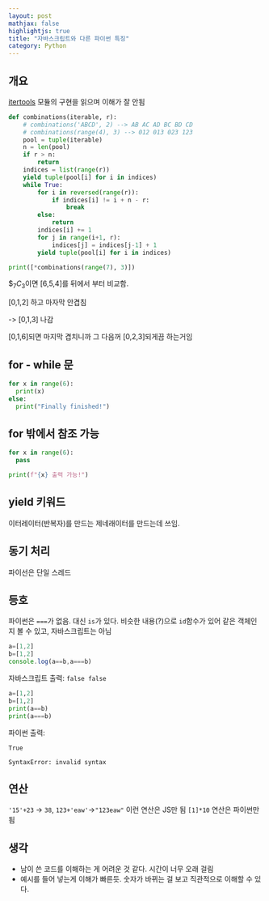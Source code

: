 ```yaml
---
layout: post
mathjax: false
highlightjs: true
title: "자바스크립트와 다른 파이썬 특징"
category: Python
---
```


## 개요

[itertools](https://docs.python.org/3/library/itertools.html#itertools.combinations) 모듈의 구현을 읽으며 이해가 잘 안됨
```python
def combinations(iterable, r):
    # combinations('ABCD', 2) --> AB AC AD BC BD CD
    # combinations(range(4), 3) --> 012 013 023 123
    pool = tuple(iterable)
    n = len(pool)
    if r > n:
        return
    indices = list(range(r))
    yield tuple(pool[i] for i in indices)
    while True:
        for i in reversed(range(r)):
            if indices[i] != i + n - r:
                break
        else:
            return
        indices[i] += 1
        for j in range(i+1, r):
            indices[j] = indices[j-1] + 1
        yield tuple(pool[i] for i in indices)

print([*combinations(range(7), 3)])
```

$${}_7 C_3$이면 [6,5,4]를 뒤에서 부터 비교함.

[0,1,2] 하고 마자막 안겹침

-> [0,1,3] 나감

[0,1,6]되면 마지막 겹치니까 그 다음꺼 [0,2,3]되게끔 하는거임


## for - while 문

```python
for x in range(6):
  print(x)
else:
  print("Finally finished!")
```
## for 밖에서 참조 가능
```python
for x in range(6):
  pass

print(f"{x} 출력 가능!")
```

## yield 키워드

이터레이터(반복자)를 만드는 제네래이터를 만드는데 쓰임.

## 동기 처리

파이선은 단일 스레드


## 등호
파이썬은 `===`가 없음. 대신 `is`가 있다.
비슷한 내용(?)으로 `id`함수가 있어 같은 객체인지 볼 수 있고, 자바스크립트는 아님
```js
a=[1,2]
b=[1,2]
console.log(a==b,a===b)
```
자바스크립트 출력: `false false`

```python
a=[1,2]
b=[1,2]
print(a==b)
print(a===b)
```
파이썬 출력: 

`True`

`SyntaxError: invalid syntax`

## 연산
`'15'+23` -> `38`, `123+'eaw'`->`"123eaw"` 이런 연산은 JS만 됨
`[1]*10` 연산은 파이썬만 됨

## 생각

- 남이 쓴 코드를 이해하는 게 어려운 것 같다. 시간이 너무 오래 걸림
- 예시를 들어 넣는게 이해가 빠른듯. 숫자가 바뀌는 걸 보고 직관적으로 이해할 수 있다.

